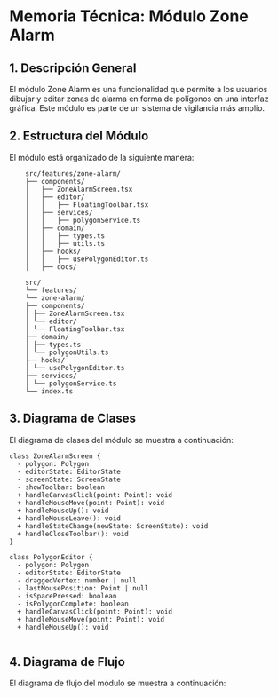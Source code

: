 # Memoria Técnica: Módulo Zone Alarm

## 1. Descripción General

El módulo Zone Alarm es una funcionalidad que permite a los usuarios dibujar y editar zonas de alarma en forma de polígonos en una interfaz gráfica. Este módulo es parte de un sistema de vigilancia más amplio.

## 2. Estructura del Módulo

El módulo está organizado de la siguiente manera:

```
    src/features/zone-alarm/
    ├── components/
    │   ├── ZoneAlarmScreen.tsx
    │   ├── editor/
    │   │   ├── FloatingToolbar.tsx
    │   ├── services/
    │   │   ├── polygonService.ts
    │   ├── domain/
    │   │   ├── types.ts
    │   │   ├── utils.ts
    │   ├── hooks/
    │   │   ├── usePolygonEditor.ts
    │   ├── docs/
```

```
    src/
    └── features/
    └── zone-alarm/
    ├── components/
    │ ├── ZoneAlarmScreen.tsx
    │ └── editor/
    │ └── FloatingToolbar.tsx
    ├── domain/
    │ ├── types.ts
    │ └── polygonUtils.ts
    ├── hooks/
    │ └── usePolygonEditor.ts
    ├── services/
    │ └── polygonService.ts
    └── index.ts
```



## 3. Diagrama de Clases

El diagrama de clases del módulo se muestra a continuación:

```plantuml
class ZoneAlarmScreen {
  - polygon: Polygon
  - editorState: EditorState
  - screenState: ScreenState
  - showToolbar: boolean
  + handleCanvasClick(point: Point): void
  + handleMouseMove(point: Point): void
  + handleMouseUp(): void
  + handleMouseLeave(): void
  + handleStateChange(newState: ScreenState): void
  + handleCloseToolbar(): void
}

class PolygonEditor {
  - polygon: Polygon
  - editorState: EditorState
  - draggedVertex: number | null
  - lastMousePosition: Point | null
  - isSpacePressed: boolean
  - isPolygonComplete: boolean
  + handleCanvasClick(point: Point): void
  + handleMouseMove(point: Point): void
  + handleMouseUp(): void
    

```

## 4. Diagrama de Flujo

El diagrama de flujo del módulo se muestra a continuación:

```plantuml

```